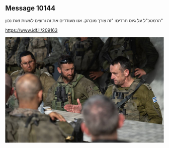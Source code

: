 ## Message 10144

הרמטכ"ל על גיוס חרדים:
"זה צורך מובהק. אנו מעודדים את זה ורוצים לעשות זאת נכון"

https://www.idf.il/209163

![Photo](./10144/10144_photo.jpg)
